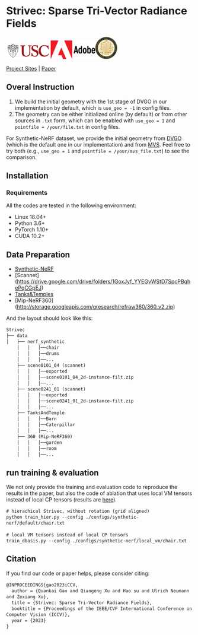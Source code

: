 # Strivec: Sparse Tri-Vector Radiance Fields
<img src="image/USC-Logos.png" width=120px /><img src="./image/Adobe-Logos.png" width=120px /><img src="./image/ucsd_logo.png" width=60px />

[Project Sites](https://github.com/Zerg-Overmind/Strivec/)
 | [Paper](https://github.com/Zerg-Overmind/Strivec/)

## Overal Instruction
1. We build the initial geometry with the 1st stage of DVGO in our implementation by default, which is `use_geo = -1` in config files.
2. The geometry can be either initialized online (by default) or from other sources in `.txt` form, which can be enabled with `use_geo = 1` and `pointfile = /your/file.txt` in config files.  

For Synthetic-NeRF dataset, we provide the initial geometry from [DVGO](https://drive.google.com/file/d/1Z7grMvGNVUFa4RO1KuRAUkkL8JiHMMyw/view?usp=sharing) (which is the default one in our implementation) and from [MVS](https://drive.google.com/file/d/1m6ftmKU4lhxXQZKhkoeeWnC9F85kyMBu/view?usp=sharing). Feel free to try both (e.g., `use_geo = 1` and `pointfile = /your/mvs_file.txt`) to see the comparison. 

## Installation

### Requirements
All the codes are tested in the following environment:
* Linux  18.04+
* Python 3.6+
* PyTorch 1.10+
* CUDA 10.2+ 

## Data Preparation

* [Synthetic-NeRF](https://drive.google.com/drive/folders/128yBriW1IG_3NJ5Rp7APSTZsJqdJdfc1) 
* [Scannet] (https://drive.google.com/drive/folders/1GoxJyf_YYEGvWStD7SpcPBqhePqCGpEJ)
* [Tanks&Temples](https://dl.fbaipublicfiles.com/nsvf/dataset/TanksAndTemple.zip)
* [Mip-NeRF360] (http://storage.googleapis.com/gresearch/refraw360/360_v2.zip)

And the layout should look like this:

```
Strivec
├── data
│   ├── nerf_synthetic
    │   │   │──chair
    │   │   │──drums
    │   │   │──...
    ├── scene0101_04 (scannet)
    │   │   │──exported
    │   │   │──scene0101_04_2d-instance-filt.zip
    │   │   │──...
    ├── scene0241_01 (scannet)
    │   │   │──exported
    │   │   │──scene0241_01_2d-instance-filt.zip
    │   │   │──...
    ├── TanksAndTemple
    │   │   │──Barn
    │   │   │──Caterpillar
    │   │   │──...
    ├── 360 (Mip-NeRF360)
    │   │   │──garden
    │   │   │──room
    │   │   │──...
```

## run training & evaluation
We not only provide the training and evaluation code to reproduce the results in the paper, but also the code of ablation that uses local VM tensors instead of local CP tensors (results
are [here](https://drive.google.com/drive/folders/1-OW0Qdnk4Wz-9BRr81P2mDe1aYDmjd0g?usp=sharing)).


```
# hierachical Strivec, without rotation (grid aligned)
python train_hier.py --config ./configs/synthetic-nerf/default/chair.txt

# local VM tensors instead of local CP tensors
train_dbasis.py --config ./configs/synthetic-nerf/local_vm/chair.txt

```

## Citation
If you find our code or paper helps, please consider citing:
```
@INPROCEEDINGS{gao2023iCCV,
  author = {Quankai Gao and Qiangeng Xu and Hao su and Ulrich Neumann and Zexiang Xu},
  title = {Strivec: Sparse Tri-Vector Radiance Fields},
  booktitle = {Proceedings of the IEEE/CVF International Conference on Computer Vision (ICCV)},
  year = {2023}
}
```
